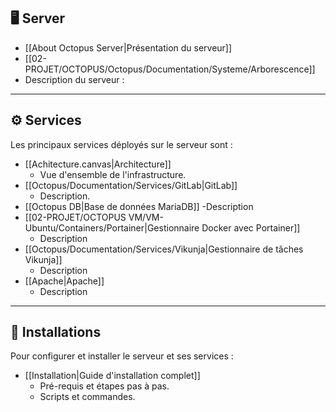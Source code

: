
## 🖥️ Server
- [[About Octopus Server|Présentation du serveur]]
-  [[02-PROJET/OCTOPUS/Octopus/Documentation/Systeme/Arborescence]]
  - Description du serveur : 

---

## ⚙️ Services
Les principaux services déployés sur le serveur sont :
- [[Achitecture.canvas|Architecture]]
  - Vue d'ensemble de l'infrastructure.
- [[Octopus/Documentation/Services/GitLab|GitLab]]
  - Description.
- [[Octopus DB|Base de données MariaDB]]
  -Description
- [[02-PROJET/OCTOPUS VM/VM-Ubuntu/Containers/Portainer|Gestionnaire Docker avec Portainer]]
  - Description
- [[Octopus/Documentation/Services/Vikunja|Gestionnaire de tâches Vikunja]]
  - Description
- [[Apache|Apache]] 
  - Description
---

## 🚀 Installations
Pour configurer et installer le serveur et ses services :
- [[Installation|Guide d'installation complet]]
  - Pré-requis et étapes pas à pas.
  - Scripts et commandes.

